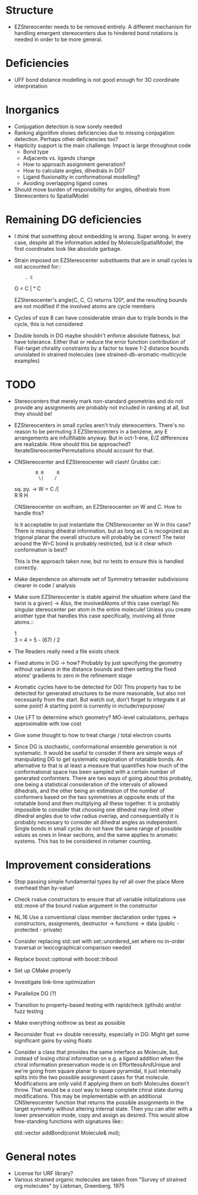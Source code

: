 # Structure
- EZStereocenter needs to be removed entirely. A different mechanism for
  handling emergent stereocenters due to hindered bond rotations is needed in
  order to be more general.

# Deficiencies
- UFF bond distance modelling is not good enough for 3D coordinate
  interpretation

# Inorganics
- Conjugation detection is now sorely needed
- Ranking algorithm shows deficiencies due to missing conjugation detection.
  Perhaps other deficiencies too?
- Hapticity support is the main challenge. Impact is large throughout code
  - Bond type
  - Adjacents vs. ligands change
  - How to approach assignment generation?
  - How to calculate angles, dihedrals in DG?
  - Ligand fluxionality in conformational modelling?
  - Avoiding overlapping ligand cones
- Should move burden of responsibility for angles, dihedrals from Stereocenters
  to SpatialModel


# Remaining DG deficiencies
- I *think* that something about embedding is wrong. Super wrong.
  In every case, despite all the information added by MoleculeSpatialModel, the
  first coordinates look like absolute garbage.
- Strain imposed on EZStereocenter substituents that are in small cycles is not
  accounted for::
            
          . C
    O = C   |
          ° C

  EZStereocenter's angle(C, C, C) returns 120°, and the resulting bounds are not
  modified if the involved atoms are cycle members
- Cycles of size 8 can have considerable strain due to triple bonds in the
  cycle, this is not considered
- Double bonds in DG maybe shouldn't enforce absolute flatness, but have
  tolerance. Either that or reduce the error function contribution of
  Flat-target chirality constraints by a factor to leave 1-2 distance bounds
  unviolated in strained molecules (see strained-db-aromatic-multicycle
  examples)
           
# TODO
- Stereocenters that merely mark non-standard geometries and do not provide any
  assignments are probably not included in ranking at all, but they should be!
- EZStereocenters in small cycles aren't truly stereocenters. There's no reason
  to be permuting 3 EZStereocenters in a benzene, any E arrangements are
  infulfillable anyway. But in oct-1-ene, E/Z differences are realizable. How
  should this be approached?
  IterateStereocenterPermutations should account for that.
- CNStereocenter and EZStereocenter will clash! Grubbs cat::

              R R     R
               \|    /
    sq. py. ->  W = C
               /|    \
              R R     H

  CNStereocenter on wolfram, an EZStereocenter on W and C. How to handle this?

  Is it acceptable to just instantiate the CNStereocenter on W in this case?
  There is missing dihedral information, but as long as C is recognized as
  trigonal planar the overall structure will probably be correct! The twist
  around the W=C bond is probably restricted, but is it clear which conformation
  is best?

  This is the approach taken now, but no tests to ensure this is handled
  correctly.

- Make dependence on alternate set of Symmetry tetraeder subdivisions clearer
  in code / analysis
- Make sure EZStereocenter is stable against the situation where (and the twist
  is a given) -> Also, the involvedAtoms of this case overlap! No singular
  stereocenter per atom in the entire molecule! Unless you create another type
  that handles this case specifically, involving all three atoms.::
    
    1
     \
      3 = 4 = 5 - (67)
     /
    2

- The Readers really need a file exists check
- Fixed atoms in DG -> how? Probably by just specifying the geometry without
  variance in the distance bounds and then setting the fixed atoms' gradients to
  zero in the refinement stage
- Aromatic cycles have to be detected for DG! This property has to be detected
  for generated structures to be more reasonable, but also not necessarily from
  the start. But watch out, don't forget to integrate it at some point! A
  starting point is currently in include/repurpose/
- Use LFT to determine which geometry? MO-level calculations, perhaps
  approximable with low cost
- Give some thought to how to treat charge / total electron counts
- Since DG is stochastic, conformational ensemble generation is not systematic.
  It would be useful to consider if there are simple ways of manipulating DG to
  get systematic exploration of rotatable bonds. An alternative to that is at
  least a measure that quantifies how much of the conformational space has been
  sampled with a certain number of generated conformers. There are two ways of
  going about this probably, one being a statistical consideration of the
  intervals of allowed dihedrals, and the other being an estimation of the
  number of conformers based on the two symmetries at opposite ends of the
  rotatable bond and then multiplying all these together. It is probably
  impossible to consider that choosing one dihedral may limit other dihedral
  angles due to vdw radius overlap, and consequentially it is probably necessary
  to consider all dihedral angles as independent. Single bonds in small cycles
  do not have the same range of possible values as ones in linear sections, and
  the same applies to aromatic systems. This has to be considered in rotamer
  counting.

# Improvement considerations
- Stop passing simple fundamental types by ref all over the place
  More overhead than by-value!
- Check rvalue constructors to ensure that all variable initializations use
  std::move of the bound rvalue argument in the constructor
- NL.16 Use a conventional class member declaration order
  types -> constructors, assignments, destructor -> functions -> data
  (public - protected - private)
- Consider replacing std::set with set::unordered_set where no in-order
  traversal or lexicographical comparison needed
- Replace boost::optional<bool> with boost::tribool
- Set up CMake properly
- Investigate link-time optimization
- Parallelize DG (?)
- Transition to property-based testing with rapidcheck (github) and/or fuzz
  testing
- Make everything nothrow as best as possible
- Reconsider float <-> double necessity, especially in DG: Might get some
  significant gains by using floats
- Consider a class that provides the same interface as Molecule, but, instead
  of losing chiral information on e.g. a ligand addition when the chiral
  information preservation mode is on EffortlessAndUnique and we're going from
  square planar to square pyramidal, it just internally splits into the two
  possible assignment cases for that molecule. Modifications are only valid if
  applying them on both Molecules doesn't throw. That would be a cool way to
  keep complete chiral state during modifications. This may be implementable
  with an additional CNStereocenter function that returns the possible
  assignments in the target symmetry without altering internal state.
  Then you can alter with a lower preservation mode, copy and assign as desired.
  This would allow free-standing functions with signatures like::

    std::vector<Molecule> addBond(const Molecule& mol);

# General notes
- License for URF library?
- Various strained organic molecules are taken from "Survey of strained org
  molecules" by Liebman, Greenberg. 1975
